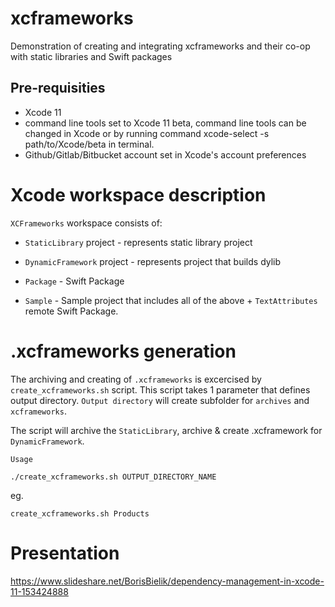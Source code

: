 # xcframeworks
Demonstration of creating and integrating xcframeworks and their co-op with static libraries and Swift packages


## Pre-requisities
- Xcode 11
- command line tools set to Xcode 11 beta, command line tools can be changed in Xcode or by running command xcode-select -s path/to/Xcode/beta in terminal.
- Github/Gitlab/Bitbucket account set in Xcode's account preferences

# Xcode workspace description

`XCFrameworks` workspace consists of:
- `StaticLibrary` project - represents static library project
- `DynamicFramework` project - represents project that builds dylib
- `Package` - Swift Package

- `Sample` - Sample project that includes all of the above + `TextAttributes` remote Swift Package.

# .xcframeworks generation
The archiving and creating of `.xcframeworks` is excercised by `create_xcframeworks.sh` script.
This script takes 1 parameter that defines output directory.
`Output directory` will create subfolder for `archives` and `xcframeworks`.

The script will archive the `StaticLibrary`, archive & create .xcframework for `DynamicFramework`.

`Usage`

```
./create_xcframeworks.sh OUTPUT_DIRECTORY_NAME
```

eg.
```
create_xcframeworks.sh Products
```

# Presentation
https://www.slideshare.net/BorisBielik/dependency-management-in-xcode-11-153424888


